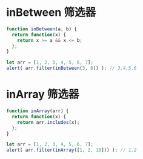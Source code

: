 
# inBetween 筛选器

```js run
function inBetween(a, b) {
  return function(x) {
    return x >= a && x <= b;
  };
}

let arr = [1, 2, 3, 4, 5, 6, 7];
alert( arr.filter(inBetween(3, 6)) ); // 3,4,5,6
```

# inArray 筛选器

```js run
function inArray(arr) {
  return function(x) {
    return arr.includes(x);
  };
}

let arr = [1, 2, 3, 4, 5, 6, 7];
alert( arr.filter(inArray([1, 2, 10])) ); // 1,2
```
